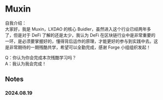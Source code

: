 # Muxin

自我介绍：
<br />
大家好，我是 Muxin，LXDAO 的核心 Buidler，虽然进入这个行业已经两年多了，但是对于 DeFi 了解的还是太少，我认为 DeFi 在区块链行业中是非常重要的一环，是必须要掌握好的，懂得背后运作的原理，才能更好的参与到实践中去。这是非常期待的一期残酷共学，希望可以全勤完成，感谢 Forge 小组组织发起！

Q：你认为你会完成本次残酷学习吗？
<br />
A：我认为我会完成！

## Notes

<!-- Content_START -->

### 2024.08.19

<!-- Content_END -->
